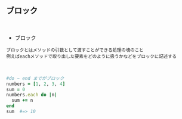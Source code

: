 ## ブロック  
<br>

- ブロック  
```
ブロックとはメソッドの引数として渡すことができる処理の塊のこと
例えばeachメソッドで取り出した要素をどのように扱うかなどをブロックに記述する
```
<br>

```rb
#do ~ end までがブロック
numbers = [1, 2, 3, 4]
sum = 0
numbers.each do |n|
  sum += n
end
sum  #=> 10
```